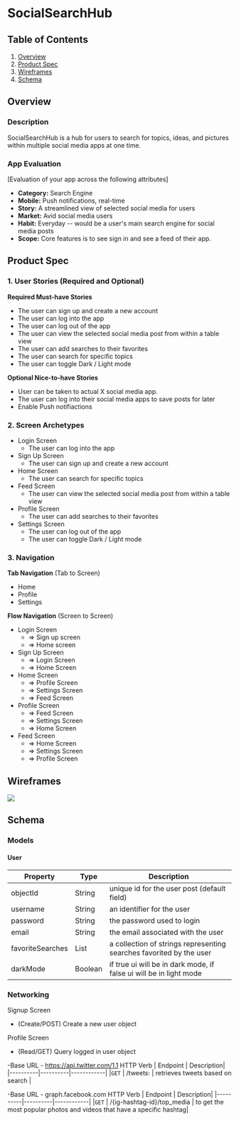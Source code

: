 # SocialSearchHub

## Table of Contents
1. [Overview](#Overview)
1. [Product Spec](#Product-Spec)
1. [Wireframes](#Wireframes)
2. [Schema](#Schema)

## Overview
### Description
SocialSearchHub is a hub for users to search for topics, ideas, and pictures within multiple social media apps at one time.

### App Evaluation
[Evaluation of your app across the following attributes]
- **Category:** Search Engine
- **Mobile:** Push notifications, real-time
- **Story:** A streamlined view of selected social media for users
- **Market:** Avid social media users
- **Habit:** Everyday -- would be a user's main search engine for social media posts
- **Scope:** Core features is to see sign in and see a feed of their app.

## Product Spec

### 1. User Stories (Required and Optional)

**Required Must-have Stories**
* The user can sign up and create a new account
* The user can log into the app
* The user can log out of the app
* The user can view the selected social media post from within a table view
* The user can add searches to their favorites
* The user can search for specific topics
* The user can toggle Dark / Light mode

**Optional Nice-to-have Stories**
* User can be taken to actual X social media app.
* The user can log into their social media apps to save posts for later
* Enable Push notifiactions 
    

### 2. Screen Archetypes
- Login Screen
    - The user can log into the app
- Sign Up Screen
    - The user can sign up and create a new account
- Home Screen
    - The user can search for specific topics
- Feed Screen
    - The user can view the selected social media post from within a table view
- Profile Screen
    - The user can add searches to their favorites
- Settings Screen
    - The user can log out of the app 
    - The user can toggle Dark / Light mode


### 3. Navigation

**Tab Navigation** (Tab to Screen)
- Home 
- Profile
- Settings

**Flow Navigation** (Screen to Screen)
- Login Screen
    - => Sign up screen
    - => Home screen
- Sign Up Screen
    - => Login Screen
    - => Home Screen
- Home Screen
    - => Profile Screen
    - => Settings Screen
    - => Feed Screen
- Profile Screen
    - => Feed Screen
    - => Settings Screen
    - => Home Screen
- Feed Screen
    - => Home Screen
    - => Settings Screen
    - => Profile Screen

## Wireframes

![](https://i.imgur.com/EllWlcZ.jpg)

## Schema 
### Models
#### User
| Property         | Type     | Description |
| ---------------- | -------- | ------------|
| objectId         | String   | unique id for the user post (default field) |
| username         | String   | an identifier for the user |
| password         | String   | the password used to login |
| email            | String   | the email associated with the user |
| favoriteSearches | List     | a collection of strings representing searches favorited by the user |
| darkMode         | Boolean  | if true ui will be in dark mode, if false ui will be in light mode|

### Networking
Signup Screen
- (Create/POST) Create a new user object

Profile Screen
- (Read/GET) Query logged in user object

-Base URL - https://api.twitter.com/1.1
HTTP Verb | Endpoint | Description|
|----------|----------|------------|
|`GET`    | /tweets: | retrieves tweets based on search |
    
-Base URL - graph.facebook.com
HTTP Verb | Endpoint | Description|
|----------|----------|------------|
|`GET`    | /{ig-hashtag-id}/top_media | to get the most popular photos and videos that have a specific hashtag|
